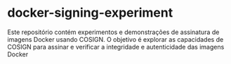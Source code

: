# docker-signing-experiment
Este repositório contém experimentos e demonstrações de assinatura de imagens Docker usando COSIGN. O objetivo é explorar as capacidades de COSIGN para assinar e verificar a integridade e autenticidade das imagens Docker
